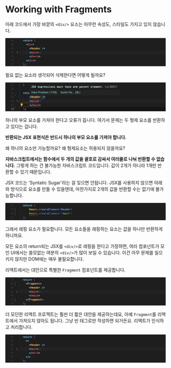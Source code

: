 # Working with Fragments

아래 코드에서 가장 바깥의 `<div/>` 요소는 아무런 속성도, 스타일도 가지고 있지 않습니다.

![컴포넌트의 return 부분](img/react15_1.png)

필요 없는 요소라 생각되어 삭제한다면 어떻게 될까요?

![return 에서의 오류](img/react15_2.png)

하나의 부모 요소를 가져야 한다고 오류가 뜹니다. 여기서 문제는 두 형제 요소를 반환하고 있다는 겁니다.

**반환되는 JSX 표현식은 반드시 하나의 부모 요소를 가져야 합니다.**

왜 하나의 요소만 가능할까요? 왜 형제요소는 허용되지 않을까요?

**자바스크립트에서는 함수에서 두 개의 값을 괄호로 감싸서 여러줄로 나눠 반환할 수 없습니다.** 그렇게 하는 건 불가능한 자바스크립트 코드입니다. 값이 2개가 아니라 1개만 반환할 수 있기 때문입니다.

JSX 코드는 'Syntatic Sugar'라는 걸 잊으면 안됩니다. JSX를 사용하지 않으면 아래와 방식으로 요소를 만들 수 있을텐데, 마찬가지로 2개의 값을 반환할 수는 없기에 불가능합니다.

![JSX를 사용하지 않아도 2개 요소 반환 오류](img/react15_3.png)

그래서 래핑 요소가 필요합니다. 모든 요소들을 래핑하는 요소는 값을 하나만 반환하게 하니까요.

모든 요소의 return되는 JSX를 `<div/>`로 래핑을 한다고 가정하면, 여러 컴포넌트가 모인 UI에서는 쓸모없는 여분의 `<div/>`가 많이 보일 수 있습니다. 이건 아무 문제를 일으키지 않지만 DOM에는 매우 불필요합니다.

리액트에서는 대안으로 특별한 `Fragment` 컴포넌트를 제공합니다. 

![Fragment 사용](img/react15_4.png)

더 모던한 리액트 프로젝트는 훨씬 더 짧은 대안을 제공하는데요, 아예 `Fragment`를 리액트에서 가져오지 않아도 됩니다. 그냥 빈 태그로만 작성하면 되거든요. 리액트가 인식하고 처리합니다.

![Fragment 생략](img/react15_5.png)

<br/>